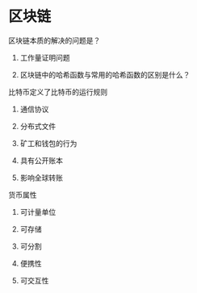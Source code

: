 # 区块链

区块链本质的解决的问题是？

1. 工作量证明问题

1. 区块链中的哈希函数与常用的哈希函数的区别是什么？

比特币定义了比特币的运行规则

1. 通信协议

1. 分布式文件

1. 矿工和钱包的行为

1. 具有公开账本

1. 影响全球转账

货币属性

1. 可计量单位

1. 可存储

1. 可分割

1. 便携性

1. 可交互性
